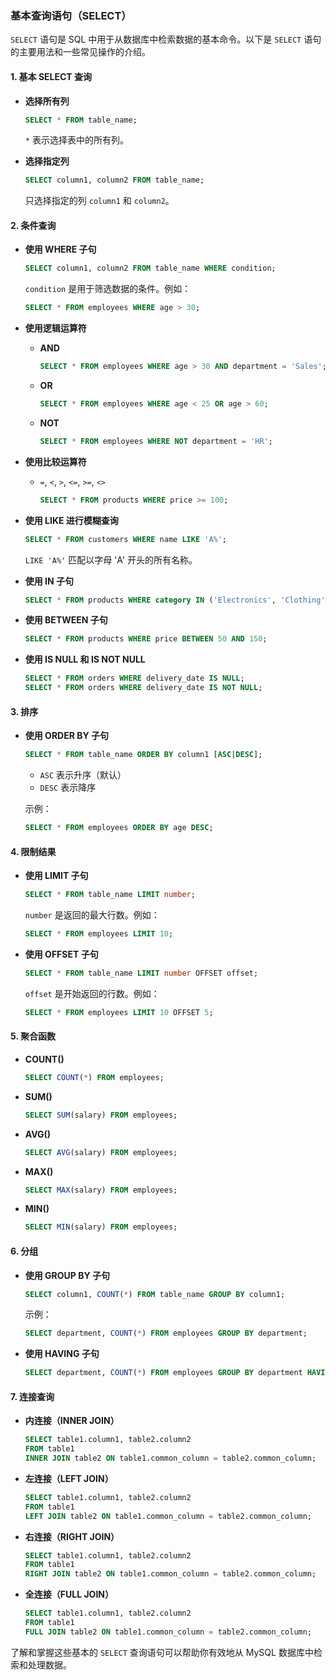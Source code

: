 ### 基本查询语句（SELECT）

`SELECT` 语句是 SQL 中用于从数据库中检索数据的基本命令。以下是 `SELECT` 语句的主要用法和一些常见操作的介绍。

#### 1. **基本 SELECT 查询**

- **选择所有列**
  ```sql
  SELECT * FROM table_name;
  ```
  `*` 表示选择表中的所有列。

- **选择指定列**
  ```sql
  SELECT column1, column2 FROM table_name;
  ```
  只选择指定的列 `column1` 和 `column2`。

#### 2. **条件查询**

- **使用 WHERE 子句**
  ```sql
  SELECT column1, column2 FROM table_name WHERE condition;
  ```
  `condition` 是用于筛选数据的条件。例如：
  ```sql
  SELECT * FROM employees WHERE age > 30;
  ```

- **使用逻辑运算符**
  - **AND**
    ```sql
    SELECT * FROM employees WHERE age > 30 AND department = 'Sales';
    ```
  - **OR**
    ```sql
    SELECT * FROM employees WHERE age < 25 OR age > 60;
    ```
  - **NOT**
    ```sql
    SELECT * FROM employees WHERE NOT department = 'HR';
    ```

- **使用比较运算符**
  - `=`, `<`, `>`, `<=`, `>=`, `<>`
    ```sql
    SELECT * FROM products WHERE price >= 100;
    ```

- **使用 LIKE 进行模糊查询**
  ```sql
  SELECT * FROM customers WHERE name LIKE 'A%';
  ```
  `LIKE 'A%'` 匹配以字母 'A' 开头的所有名称。

- **使用 IN 子句**
  ```sql
  SELECT * FROM products WHERE category IN ('Electronics', 'Clothing');
  ```

- **使用 BETWEEN 子句**
  ```sql
  SELECT * FROM products WHERE price BETWEEN 50 AND 150;
  ```

- **使用 IS NULL 和 IS NOT NULL**
  ```sql
  SELECT * FROM orders WHERE delivery_date IS NULL;
  SELECT * FROM orders WHERE delivery_date IS NOT NULL;
  ```

#### 3. **排序**

- **使用 ORDER BY 子句**
  ```sql
  SELECT * FROM table_name ORDER BY column1 [ASC|DESC];
  ```
  - `ASC` 表示升序（默认）
  - `DESC` 表示降序

  示例：
  ```sql
  SELECT * FROM employees ORDER BY age DESC;
  ```

#### 4. **限制结果**

- **使用 LIMIT 子句**
  ```sql
  SELECT * FROM table_name LIMIT number;
  ```
  `number` 是返回的最大行数。例如：
  ```sql
  SELECT * FROM employees LIMIT 10;
  ```

- **使用 OFFSET 子句**
  ```sql
  SELECT * FROM table_name LIMIT number OFFSET offset;
  ```
  `offset` 是开始返回的行数。例如：
  ```sql
  SELECT * FROM employees LIMIT 10 OFFSET 5;
  ```

#### 5. **聚合函数**

- **COUNT()**
  ```sql
  SELECT COUNT(*) FROM employees;
  ```

- **SUM()**
  ```sql
  SELECT SUM(salary) FROM employees;
  ```

- **AVG()**
  ```sql
  SELECT AVG(salary) FROM employees;
  ```

- **MAX()**
  ```sql
  SELECT MAX(salary) FROM employees;
  ```

- **MIN()**
  ```sql
  SELECT MIN(salary) FROM employees;
  ```

#### 6. **分组**

- **使用 GROUP BY 子句**
  ```sql
  SELECT column1, COUNT(*) FROM table_name GROUP BY column1;
  ```
  示例：
  ```sql
  SELECT department, COUNT(*) FROM employees GROUP BY department;
  ```

- **使用 HAVING 子句**
  ```sql
  SELECT department, COUNT(*) FROM employees GROUP BY department HAVING COUNT(*) > 10;
  ```

#### 7. **连接查询**

- **内连接（INNER JOIN）**
  ```sql
  SELECT table1.column1, table2.column2
  FROM table1
  INNER JOIN table2 ON table1.common_column = table2.common_column;
  ```

- **左连接（LEFT JOIN）**
  ```sql
  SELECT table1.column1, table2.column2
  FROM table1
  LEFT JOIN table2 ON table1.common_column = table2.common_column;
  ```

- **右连接（RIGHT JOIN）**
  ```sql
  SELECT table1.column1, table2.column2
  FROM table1
  RIGHT JOIN table2 ON table1.common_column = table2.common_column;
  ```

- **全连接（FULL JOIN）**
  ```sql
  SELECT table1.column1, table2.column2
  FROM table1
  FULL JOIN table2 ON table1.common_column = table2.common_column;
  ```

了解和掌握这些基本的 `SELECT` 查询语句可以帮助你有效地从 MySQL 数据库中检索和处理数据。